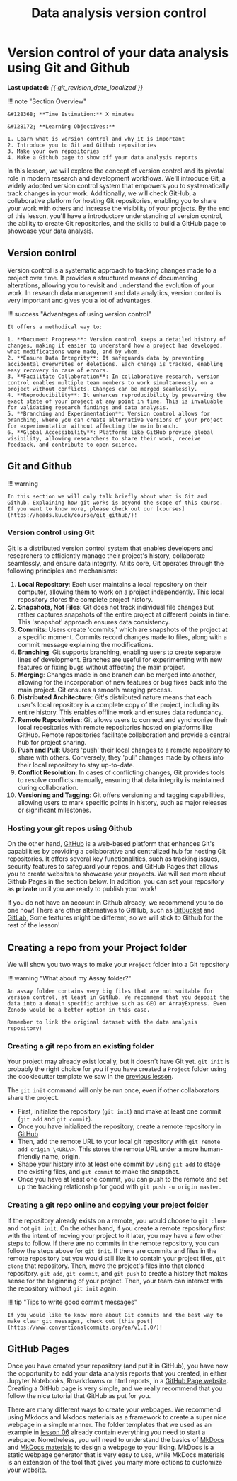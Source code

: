 ﻿---
title: Data analysis version control
summary: In this lesson we will discuss how to track and version control your data analysis using git and github.
---

<!--
# Put above to hide navigation (left), toc (right) or footer (bottom)

hide:
  - navigation 
  - toc
  - footer 

# You should hide the navigation if there are no subsections
# You should hide the Table of Contents if there are no important titles
-->

# Version control of your data analysis using Git and Github

**Last updated:** *{{ git_revision_date_localized }}*

!!! note "Section Overview"

    &#128368; **Time Estimation:** X minutes  

    &#128172; **Learning Objectives:**    
    
    1. Learn what is version control and why it is important
    2. Introduce you to Git and Github repositories
    3. Make your own repositories
    4. Make a Github page to show off your data analysis reports

In this lesson, we will explore the concept of version control and its pivotal role in modern research and development workflows. We'll introduce Git, a widely adopted version control system that empowers you to systematically track changes in your work. Additionally, we will check GitHub, a collaborative platform for hosting Git repositories, enabling you to share your work with others and increase the visibility of your projects. By the end of this lesson, you'll have a introductory understanding of version control, the ability to create Git repositories, and the skills to build a GitHub page to showcase your data analysis.

## Version control

Version control is a systematic approach to tracking changes made to a project over time. It provides a structured means of documenting alterations, allowing you to revisit and understand the evolution of your work. In research data management and data analytics, version control is very important and gives you a lot of advantages.

!!! success "Advantages of using version control"

    It offers a methodical way to:

    1. **Document Progress**: Version control keeps a detailed history of changes, making it easier to understand how a project has developed, what modifications were made, and by whom.
    2. **Ensure Data Integrity**: It safeguards data by preventing accidental overwrites or deletions. Each change is tracked, enabling easy recovery in case of errors.
    3. **Facilitate Collaboration**: In collaborative research, version control enables multiple team members to work simultaneously on a project without conflicts. Changes can be merged seamlessly.
    4. **Reproducibility**: It enhances reproducibility by preserving the exact state of your project at any point in time. This is invaluable for validating research findings and data analysis.
    5. **Branching and Experimentation**: Version control allows for branching, where you can create alternative versions of your project for experimentation without affecting the main branch.
    6. **Global Accessibility**: Platforms like GitHub provide global visibility, allowing researchers to share their work, receive feedback, and contribute to open science.

## Git and Github

!!! warning

    In this section we will only talk briefly about what is Git and Github. Explaining how git works is beyond the scope of this course. If you want to know more, please check out our [courses](https://heads.ku.dk/course/git_github/)!

### Version control using Git

[Git](https://git-scm.com/about) is a distributed version control system that enables developers and researchers to efficiently manage their project's history, collaborate seamlessly, and ensure data integrity. At its core, Git operates through the following principles and mechanisms:

1. **Local Repository**: Each user maintains a local repository on their computer, allowing them to work on a project independently. This local repository stores the complete project history.
2. **Snapshots, Not Files**: Git does not track individual file changes but rather captures snapshots of the entire project at different points in time. This 'snapshot' approach ensures data consistency.
3. **Commits**: Users create 'commits,' which are snapshots of the project at a specific moment. Commits record changes made to files, along with a commit message explaining the modifications.
4. **Branching**: Git supports branching, enabling users to create separate lines of development. Branches are useful for experimenting with new features or fixing bugs without affecting the main project.
5. **Merging**: Changes made in one branch can be merged into another, allowing for the incorporation of new features or bug fixes back into the main project. Git ensures a smooth merging process.
6. **Distributed Architecture**: Git's distributed nature means that each user's local repository is a complete copy of the project, including its entire history. This enables offline work and ensures data redundancy.
7. **Remote Repositories**: Git allows users to connect and synchronize their local repositories with remote repositories hosted on platforms like GitHub. Remote repositories facilitate collaboration and provide a central hub for project sharing.
8. **Push and Pull**: Users 'push' their local changes to a remote repository to share with others. Conversely, they 'pull' changes made by others into their local repository to stay up-to-date.
9. **Conflict Resolution**: In cases of conflicting changes, Git provides tools to resolve conflicts manually, ensuring that data integrity is maintained during collaboration.
10. **Versioning and Tagging**: Git offers versioning and tagging capabilities, allowing users to mark specific points in history, such as major releases or significant milestones.

### Hosting your git repos using Github

On the other hand, [GitHub](https://github.com/) is a web-based platform that enhances Git's capabilities by providing a collaborative and centralized hub for hosting Git repositories. It offers several key functionalities, such as tracking issues, security features to safeguard your repos, and GitHub Pages that allows you to create websites to showcase your proyects. We will see more about Github Pages in the section below. In addition, you can set your repository as **private** until you are ready to publish your work!

If you do not have an account in Github already, we recommend you to do one now! There are other alternatives to GitHub, such as [BitBucket](https://bitbucket.org/) and [GitLab](https://about.gitlab.com/), Some features might be different, so we will stick to Github for the rest of the lesson!

## Creating a repo from your Project folder

We will show you two ways to make your `Project` folder into a Git repository

!!! warning "What about my Assay folder?"

    An assay folder contains very big files that are not suitable for version control, at least in GitHub. We recommend that you deposit the data into a domain specific archive such as GEO or ArrayExpress. Even Zenodo would be a better option in this case. 
    
    Remember to link the original dataset with the data analysis repository!

### Creating a git repo from an existing folder

Your project may already exist locally, but it doesn't have Git yet. `git init` is probably the right choice for you if you have created a `Project` folder using the cookiecutter template we saw in the [previous lesson](./06_file_structure.md).

The `git init` command will only be run once, even if other collaborators share the project.

- First, initialize the repository (`git init`) and make at least one commit (`git add` and `git commit`).
- Once you have initialized the repository, create a remote repository in [GitHub](https://github.com/)
- Then, add the remote URL to your local git repository with `git remote add origin \<URL\>`. This stores the remote URL under a more human-friendly name, origin.
- Shape your history into at least one commit by using `git add` to stage the existing files, and `git commit` to make the snapshot.
- Once you have at least one commit, you can push to the remote and set up the tracking relationship for good with `git push -u origin master`.

### Creating a git repo online and copying your project folder

If the repository already exists on a remote, you would choose to `git clone` and not `git init`. On the other hand, if you create a remote repository first with the intent of moving your project to it later, you may have a few other steps to follow. If there are no commits in the remote repository, you can follow the steps above for `git init`. If there are commits and files in the remote repository but you would still like it to contain your project files, `git clone` that repository. Then, move the project's files into that cloned repository. `git add`, `git commit`, and `git push` to create a history that makes sense for the beginning of your project. Then, your team can interact with the repository without `git init` again.

!!! tip "Tips to write good commit messages"

    If you would like to know more about Git commits and the best way to make clear git messages, check out [this post](https://www.conventionalcommits.org/en/v1.0.0/)!

## GitHub Pages

Once you have created your repository (and put it in GitHub), you have now the opportunity to add your data analysis reports that you created, in either Jupyter Notebooks, Rmarkdowns or html reports, in a [GitHub Page website](https://pages.github.com/). Creating a GitHub page is very simple, and we really recommend that you follow the nice tutorial that GitHub as put for you.

There are many different ways to create your webpages. We recommend using Mkdocs and Mkdocs materials as a framework to create a super nice webpage in a simple manner. The folder templates that we used as an example in [lesson 06](./06_file_structure.md) already contain everything you need to start a webpage. Nonetheless, you will need to understand the basics of [MkDocs](https://www.mkdocs.org/) and [MkDocs materials](https://squidfunk.github.io/mkdocs-material/) to design a webpage to your liking. MkDocs is a static webpage generator that is very easy to use, while MkDocs materials is an extension of the tool that gives you many more options to customize your website.
